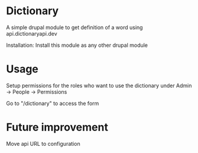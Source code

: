 # Dictionary
A simple drupal module to get definition of a word using api.dictionaryapi.dev

Installation:
Install this module as any other drupal module

# Usage
Setup permissions for the roles who want to use the dictionary under Admin -> People -> Permissions

Go to "/dictionary" to access the form

# Future improvement

Move api URL to configuration
